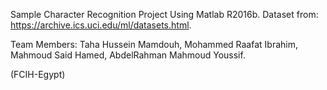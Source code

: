 Sample Character Recognition Project Using Matlab R2016b.
Dataset from: https://archive.ics.uci.edu/ml/datasets.html.

Team Members:
Taha Hussein Mamdouh,
Mohammed Raafat Ibrahim,
Mahmoud Said Hamed,
AbdelRahman Mahmoud Youssif.

(FCIH-Egypt)
